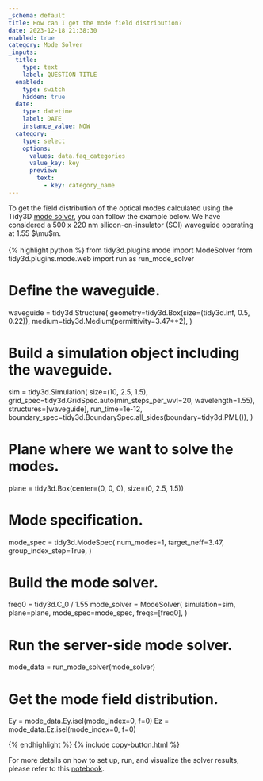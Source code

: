 ```yaml
---
_schema: default
title: How can I get the mode field distribution?
date: 2023-12-18 21:38:30
enabled: true
category: Mode Solver
_inputs:
  title:
    type: text
    label: QUESTION TITLE
  enabled:
    type: switch
    hidden: true
  date:
    type: datetime
    label: DATE
    instance_value: NOW
  category:
    type: select
    options:
      values: data.faq_categories
      value_key: key
      preview:
        text:
          - key: category_name
---
```

<div>To get the field distribution of the optical modes calculated using the Tidy3D <a target="_blank" rel="noopener" href="https://docs.flexcompute.com/projects/tidy3d/en/latest/api/_autosummary/tidy3d.plugins.mode.ModeSolver.html#tidy3d.plugins.mode.ModeSolver">mode solver</a>, you can follow the example below. We have considered a 500 x 220 nm silicon-on-insulator (SOI) waveguide operating at 1.55 $\mu$m.</div>

<div> </div>

<div markdown class="code-snippet">{% highlight python %}
from tidy3d.plugins.mode import ModeSolver
from tidy3d.plugins.mode.web import run as run_mode_solver

# Define the waveguide.
waveguide = tidy3d.Structure(
    geometry=tidy3d.Box(size=(tidy3d.inf, 0.5, 0.22)),
    medium=tidy3d.Medium(permittivity=3.47**2),
)

# Build a simulation object including the waveguide.
sim = tidy3d.Simulation(
    size=(10, 2.5, 1.5),
    grid_spec=tidy3d.GridSpec.auto(min_steps_per_wvl=20, wavelength=1.55),
    structures=[waveguide],
    run_time=1e-12,
    boundary_spec=tidy3d.BoundarySpec.all_sides(boundary=tidy3d.PML()),
)

# Plane where we want to solve the modes.
plane = tidy3d.Box(center=(0, 0, 0), size=(0, 2.5, 1.5))

# Mode specification.
mode_spec = tidy3d.ModeSpec(
  num_modes=1,
  target_neff=3.47,
  group_index_step=True,
)

# Build the mode solver.
freq0 = tidy3d.C_0 / 1.55
mode_solver = ModeSolver(
  simulation=sim,
  plane=plane,
  mode_spec=mode_spec,
  freqs=[freq0],
)

# Run the server-side mode solver.
mode_data = run_mode_solver(mode_solver)

# Get the mode field distribution.
Ey = mode_data.Ey.isel(mode_index=0, f=0)
Ez = mode_data.Ez.isel(mode_index=0, f=0)

{% endhighlight %}
{% include copy-button.html %}</div>

<div><p>For more details on how to set up, run, and visualize the solver results, please refer to this <a href="https://www.flexcompute.com/tidy3d/examples/notebooks/ModeSolver/">notebook</a>.</p></div>